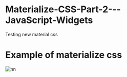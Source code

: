 # Materialize-CSS-Part-2---JavaScript-Widgets
Testing new material css

# Example of materialize css 

![nn](https://user-images.githubusercontent.com/12325386/27264568-fe32f088-54b3-11e7-9e8b-04fb23663d19.jpg)
